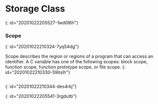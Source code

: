 # Storage Class
{: id="20201022205527-1wd0l6h"}

### Scope
{: id="20201022210324-7yq54dg"}

Scope describes the region or regions of a program that can access an identifier. A C variable
has one of the following scopes: block scope, function scope, function prototype scope, or file
scope.
{: id="20201022210330-59itslh"}

```

```
{: id="20201022210344-des4rkj"}

{: id="20201022205541-3rgdutb"}
